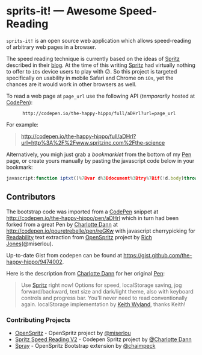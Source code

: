 sprits-it! — Awesome Speed-Reading
==================================

`sprits-it!` is an open source web application which allows speed-reading of arbitrary web pages in a browser.

The speed reading technique is currently based on the ideas of [Spritz](http://www.spritzinc.com/) described in their [blog](http://www.spritzinc.com/blog). At the time of this writing [Spritz](http://www.spritzinc.com/) had virtually nothing to offer to `iOs` device users to play with :confused:. So this project is targeted specifically on usability in mobile Safari and Chrome on `iOs`, yet the chances are it would work in other browsers as well.

To read a web page at ``page_url`` use the following API (_temporarily_ hosted at [CodePen](http://codepen.io)):
```
      http://codepen.io/the-happy-hippo/full/aDHrl?url=page_url
```

For example:

> http://codepen.io/the-happy-hippo/full/aDHrl?url=http%3A%2F%2Fwww.spritzinc.com%2Fthe-science

Alternatively, you migh just grab a _bookmarklet_ from the bottom of my [Pen](http://codepen.io/the-happy-hippo/full/aDHrl) page, or create yours manually by pasting the javascript code below in your bookmark:
```javascript
javascript:function iptxt()%7Bvar d%3Ddocument%3Btry%7Bif(!d.body)throw(0)%3Bwindow.location%3D"http%3A%2F%2Fcodepen.io%2Fthe-happy-hippo%2Ffull%2FaDHrl%3Furl%3D"%2BencodeURIComponent(d.location.href)%3B%7Dcatch(e)%7Balert("Please wait until the page has loaded.")%3B%7D%7Diptxt()%3Bvoid(0)
```

## Contributors

The bootstrap code was imported from a [CodePen](http://codepen.io) snippet at http://codepen.io/the-happy-hippo/pen/aDHrl which in turn had been forked from a great Pen by [Charlotte Dann](http://codepen.io/pouretrebelle) at http://codepen.io/pouretrebelle/pen/reGKw with javascript cherrypicking for [Readability](https://www.readability.com) text extraction from [OpenSpritz](https://github.com/Miserlou/OpenSpritz) project by [Rich Jones](https://github.com/Miserlou)(@miserlou).

Up-to-date Gist from codepen can be found at https://gist.github.com/the-happy-hippo/9474002.

Here is the description from [Charlotte Dann](http://codepen.io/pouretrebelle) for her original [Pen](http://codepen.io/pouretrebelle/pen/reGKw):
> Use [Spritz](http://www.spritzinc.com/) right now! Options for speed, localStorage saving, jog forward/backward, text size and dark/light theme, also with keyboard controls and progress bar. You'll never need to read conventionally again. 
> localStorage implementation by [Keith Wyland](http://codepen.io/keithwyland/), thanks Keith!

### Contributing Projects

* [OpenSpritz](https://github.com/Miserlou/OpenSpritz) - OpenSpritz project by [@miserlou](https://github.com/miserlou)
* [Spritz Speed Reading V2](http://codepen.io/pouretrebelle/pen/reGKw) - Codepen Spritz project by [@Charlotte Dann](http://codepen.io/pouretrebelle)
* [Spray](https://github.com/chaimpeck/spray) - OpenSpritz Bootstrap extension by [@chaimpeck](https://github.com/chaimpeck)

